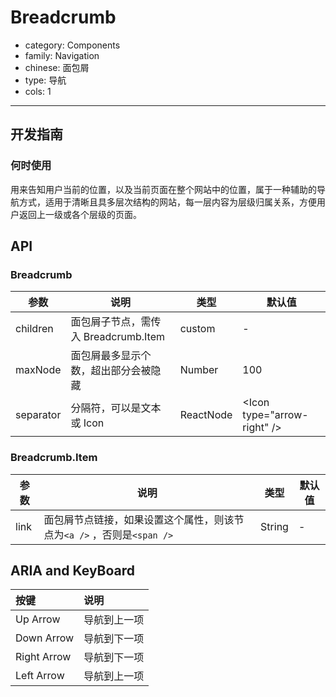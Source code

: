 # Breadcrumb

-   category: Components
-   family: Navigation
-   chinese: 面包屑
-   type: 导航
-   cols: 1

---

## 开发指南

### 何时使用

用来告知用户当前的位置，以及当前页面在整个网站中的位置，属于一种辅助的导航方式，适用于清晰且具多层次结构的网站，每一层内容为层级归属关系，方便用户返回上一级或各个层级的页面。

## API

### Breadcrumb

| 参数        | 说明                         | 类型        | 默认值                            |
| --------- | -------------------------- | --------- | ------------------------------ |
| children  | 面包屑子节点，需传入 Breadcrumb.Item | custom    | -                              |
| maxNode   | 面包屑最多显示个数，超出部分会被隐藏         | Number    | 100                            |
| separator | 分隔符，可以是文本或 Icon            | ReactNode | &lt;Icon type="arrow-right" /> |

### Breadcrumb.Item

| 参数   | 说明                                           | 类型     | 默认值 |
| ---- | -------------------------------------------- | ------ | --- |
| link | 面包屑节点链接，如果设置这个属性，则该节点为`<a />` ，否则是`<span />` | String | -   |

## ARIA and KeyBoard

| 按键          | 说明                              |
| :---------- | :------------------------------ |
| Up Arrow    | 导航到上一项                          |
| Down Arrow  | 导航到下一项                          |
| Right Arrow | 导航到下一项 |
| Left Arrow  | 导航到上一项   |